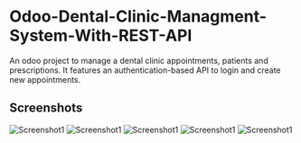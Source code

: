# Odoo-Dental-Clinic-Managment-System-With-REST-API

An odoo project to manage a dental clinic appointments, patients and prescriptions. It features an authentication-based API to login and create new appointments. 

## Screenshots

<picture>
 <img alt="Screenshot1" src="https://raw.githubusercontent.com/ambientWave/Odoo-Dental-Clinic-Managment-System-With-REST-API/main/Image2.png">
</picture>

<picture>
 <img alt="Screenshot1" src="https://raw.githubusercontent.com/ambientWave/Odoo-Dental-Clinic-Managment-System-With-REST-API/main/Image3.png">
</picture>

<picture>
 <img alt="Screenshot1" src="https://raw.githubusercontent.com/ambientWave/Odoo-Dental-Clinic-Managment-System-With-REST-API/main/Image4.png">
</picture>

<picture>
 <img alt="Screenshot1" src="https://raw.githubusercontent.com/ambientWave/Odoo-Dental-Clinic-Managment-System-With-REST-API/main/Image5.png">
</picture>

<picture>
 <img alt="Screenshot1" src="https://raw.githubusercontent.com/ambientWave/Odoo-Dental-Clinic-Managment-System-With-REST-API/main/Image1.png">
</picture>
